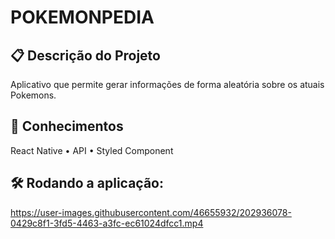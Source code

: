 # POKEMONPEDIA

## 📋 Descrição do Projeto
<p>Aplicativo que permite gerar informações de forma aleatória sobre os atuais Pokemons.</p>


## 🧠 Conhecimentos
<p>
 <a>React Native</a> •
 <a>API</a> • 
 <a>Styled Component</a>
</p>


## 🛠️ Rodando a aplicação:

https://user-images.githubusercontent.com/46655932/202936078-0429c8f1-3fd5-4463-a3fc-ec61024dfcc1.mp4
